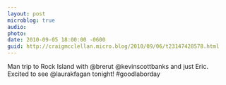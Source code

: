 ```yaml
---
layout: post
microblog: true
audio: 
photo: 
date: 2010-09-05 18:00:00 -0600
guid: http://craigmcclellan.micro.blog/2010/09/06/t23147428578.html
---
```

Man trip to Rock Island with @brerut @kevinscottbanks and just Eric. Excited to see @laurakfagan tonight! #goodlaborday
